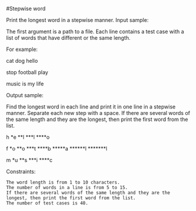 #Stepwise word

 Print the longest word in a stepwise manner.
Input sample:

The first argument is a path to a file. Each line contains a test case with a list of words that have different or the same length.

For example:

cat dog hello

stop football play

music is my life

Output sample:

Find the longest word in each line and print it in one line in a stepwise manner. Separate each new step with a space. If there are several words of the same length and they are the longest, then print the first word from the list.

h *e **l ***l ****o

f *o **o ***t ****b *****a ******l *******l

m *u **s ***i ****c

Constraints:

    The word length is from 1 to 10 characters.
    The number of words in a line is from 5 to 15.
    If there are several words of the same length and they are the longest, then print the first word from the list.
    The number of test cases is 40.

